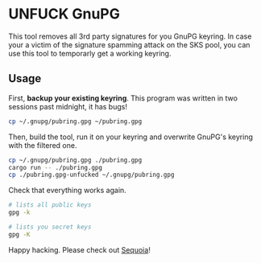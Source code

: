 UNFUCK GnuPG
============

This tool removes all 3rd party signatures for you GnuPG keyring. In case your a victim of the signature spamming attack on the SKS pool, you can use this tool to temporarly get a working keyring.

Usage
-----

First, **backup your existing keyring**. This program was written in two sessions past midnight, it has bugs!

```bash
cp ~/.gnupg/pubring.gpg ~/pubring.gpg
```

Then, build the tool, run it on your keyring and overwrite GnuPG's keyring with the filtered one.

```bash
cp ~/.gnupg/pubring.gpg ./pubring.gpg
cargo run -- ./pubring.gpg
cp ./pubring.gpg-unfucked ~/.gnupg/pubring.gpg
```

Check that everything works again.

```bash
# lists all public keys
gpg -k

# lists you secret keys
gpg -K
```

Happy hacking. Please check out [Sequoia](https://sequoia-pgp.org/)!

